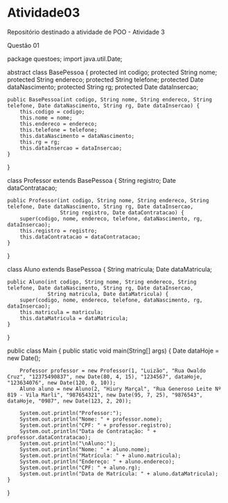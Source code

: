 # Atividade03
Repositório destinado a atividade de POO - Atividade 3 

Questão 01 

package questoes;
import java.util.Date;

abstract class BasePessoa {
    protected int codigo;
    protected String nome;
    protected String endereco;
    protected String telefone;
    protected Date dataNascimento;
    protected String rg;
    protected Date dataInsercao;

    public BasePessoa(int codigo, String nome, String endereco, String telefone, Date dataNascimento, String rg, Date dataInsercao) {
        this.codigo = codigo;
        this.nome = nome;
        this.endereco = endereco;
        this.telefone = telefone;
        this.dataNascimento = dataNascimento;
        this.rg = rg;
        this.dataInsercao = dataInsercao;
    }
}

class Professor extends BasePessoa {
    String registro;
    Date dataContratacao;

    public Professor(int codigo, String nome, String endereco, String telefone, Date dataNascimento, String rg, Date dataInsercao,
                     String registro, Date dataContratacao) {
        super(codigo, nome, endereco, telefone, dataNascimento, rg, dataInsercao);
        this.registro = registro;
        this.dataContratacao = dataContratacao;
    }
}

class Aluno extends BasePessoa {
    String matricula;
    Date dataMatricula;

    public Aluno(int codigo, String nome, String endereco, String telefone, Date dataNascimento, String rg, Date dataInsercao,
                 String matricula, Date dataMatricula) {
        super(codigo, nome, endereco, telefone, dataNascimento, rg, dataInsercao);
        this.matricula = matricula;
        this.dataMatricula = dataMatricula;
    }
}

public class Main {
    public static void main(String[] args) {
        Date dataHoje = new Date();

        Professor professor = new Professor(1, "Luizão", "Rua Owaldo Cruz", "12375490837", new Date(80, 4, 15), "1234567", dataHoje, "123634076", new Date(120, 0, 10));
        Aluno aluno = new Aluno(2, "Hiury Marçal", "Rua Generoso Leite Nº 819 - Vila Marli", "987654321", new Date(95, 7, 25), "9876543", dataHoje, "0987", new Date(123, 2, 20));

        System.out.println("Professor:");
        System.out.println("Nome: " + professor.nome);
        System.out.println("CPF: " + professor.registro);
        System.out.println("Data de Contratação: " + professor.dataContratacao);
        System.out.println("\nAluno:");
        System.out.println("Nome: " + aluno.nome);
        System.out.println("Matrícula: " + aluno.matricula);
        System.out.println("Endereço: " + aluno.endereco);      
        System.out.println("CPF: " + aluno.rg); 
        System.out.println("Data de Matrícula: " + aluno.dataMatricula);
    }
}
